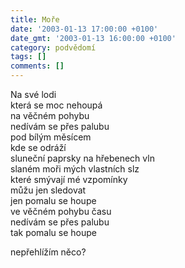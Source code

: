 ```yaml
---
title: Moře
date: '2003-01-13 17:00:00 +0100'
date_gmt: '2003-01-13 16:00:00 +0100'
category: podvědomí
tags: []
comments: []
---
```


<p>Na své lodi<br>která se moc nehoupá<br>na věčném pohybu<br>nedívám se přes palubu<br>pod bílým měsícem<br>kde se odráží<br>sluneční paprsky na hřebenech vln<br>slaném moři mých vlastních slz<br>které smývají mé vzpomínky<br>můžu jen sledovat<br>jen pomalu se houpe<br>ve věčném pohybu času<br>nedívám se přes palubu<br>tak pomalu se houpe</p>
<p>nepřehlížím něco?</p>
